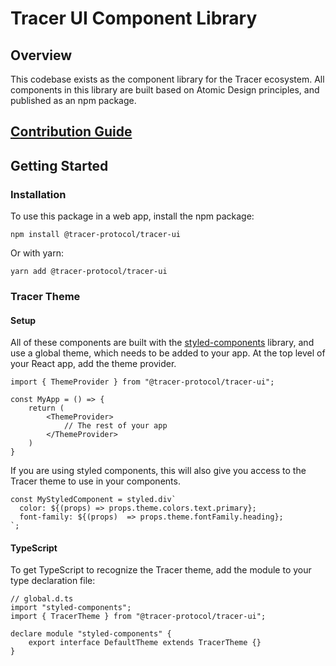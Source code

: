# Tracer UI Component Library

## Overview

This codebase exists as the component library for the Tracer ecosystem. All components in this library are built based on Atomic Design principles, and published as an npm package.

## [Contribution Guide](./docs/Contributing.md)

## Getting Started

### Installation

To use this package in a web app, install the npm package:

```
npm install @tracer-protocol/tracer-ui
```

Or with yarn:

```
yarn add @tracer-protocol/tracer-ui
```

### Tracer Theme
#### Setup

All of these components are built with the [styled-components](https://styled-components.com/) library, and use a global theme, which needs to be added to your app.  At the top level of your React app, add the theme provider.

```
import { ThemeProvider } from "@tracer-protocol/tracer-ui";

const MyApp = () => {
    return (
        <ThemeProvider>
            // The rest of your app
        </ThemeProvider>
    )
}

```

If you are using styled components, this will also give you access to the Tracer theme to use in your components.

```
const MyStyledComponent = styled.div`
  color: ${(props) => props.theme.colors.text.primary};
  font-family: ${(props)  => props.theme.fontFamily.heading};
`;
```

#### TypeScript

To get TypeScript to recognize the Tracer theme, add the module to your type declaration file:
```
// global.d.ts
import "styled-components";
import { TracerTheme } from "@tracer-protocol/tracer-ui";

declare module "styled-components" {
    export interface DefaultTheme extends TracerTheme {}
}
```

